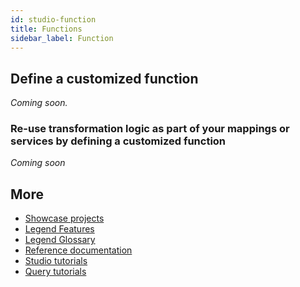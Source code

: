 ```yaml
---
id: studio-function
title: Functions
sidebar_label: Function
---
```


## Define a customized function

_Coming soon._

### Re-use transformation logic as part of your mappings or services by defining a customized function

_Coming soon_

## More
- [Showcase projects](../showcases/showcase-projects.md)
- [Legend Features](../overview/legend-features.md)
- [Legend Glossary](../overview/legend-glossary.md)
- [Reference documentation](../reference/legend-language.md)
- [Studio tutorials](../tutorials/studio-workspace.md)
- [Query tutorials](../tutorials/query-builder.md)

